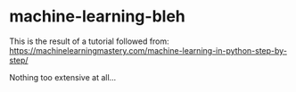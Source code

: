 # machine-learning-bleh

This is the result of a tutorial followed from: https://machinelearningmastery.com/machine-learning-in-python-step-by-step/

Nothing too extensive at all...
